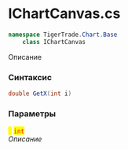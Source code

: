 
# IChartCanvas.cs
```csharp
namespace TigerTrade.Chart.Base  
    class IChartCanvas
```

Описание

### Синтаксис
```csharp
double GetX(int i)
```

### Параметры  
<mark style="color:yellow;">**`i`**</mark> <mark style="color:red;">`int`</mark>  
 *Описание*  
  

                    
                    